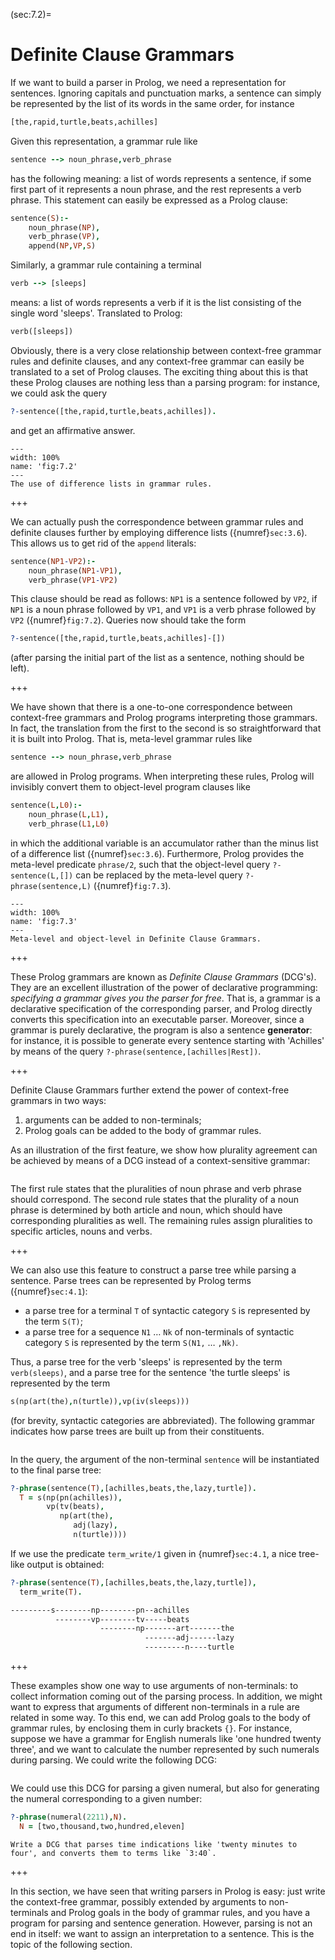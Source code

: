 <!--H3: Section 7.2-->
(sec:7.2)=
# Definite Clause Grammars #

If we want to build a parser in Prolog, we need a representation for sentences. Ignoring capitals and punctuation marks, a sentence can simply be represented by the list of its words in the same order, for instance
```Prolog
[the,rapid,turtle,beats,achilles]
```
Given this representation, a grammar rule like
```Prolog
sentence --> noun_phrase,verb_phrase
```
has the following meaning: a list of words represents a sentence, if some first part of it represents a noun phrase, and the rest represents a verb phrase. This statement can easily be expressed as a Prolog clause:
```Prolog
sentence(S):-
    noun_phrase(NP),
    verb_phrase(VP),
    append(NP,VP,S)
```
Similarly, a grammar rule containing a terminal
```Prolog
verb --> [sleeps]
```
means: a list of words represents a verb if it is the list consisting of the single word 'sleeps'. Translated to Prolog:
```Prolog
verb([sleeps])
```
Obviously, there is a very close relationship between context-free grammar rules and definite clauses, and any context-free grammar can easily be translated to a set of Prolog clauses. The exciting thing about this is that these Prolog clauses are nothing less than a parsing program: for instance, we could ask the query
```Prolog
?-sentence([the,rapid,turtle,beats,achilles]).
```
and get an affirmative answer.

```{figure} /src/fig/part_iii/image004.svg
---
width: 100%
name: 'fig:7.2'
---
The use of difference lists in grammar rules.
```

+++

<!--section 3.6-->
We can actually push the correspondence between grammar rules and definite clauses further by employing difference lists ({numref}`sec:3.6`). This allows us to get rid of the `append` literals:
```Prolog
sentence(NP1-VP2):-
    noun_phrase(NP1-VP1),
    verb_phrase(VP1-VP2)
```
This clause should be read as follows: `NP1` is a sentence followed by `VP2`, if `NP1` is a noun phrase followed by `VP1`, and `VP1` is a verb phrase followed by `VP2` ({numref}`fig:7.2`). Queries now should take the form
```Prolog
?-sentence([the,rapid,turtle,beats,achilles]-[])
```
(after parsing the initial part of the list as a sentence, nothing should be left).

+++

<!--section 3.6-->
We have shown that there is a one-to-one correspondence between context-free grammars and Prolog programs interpreting those grammars. In fact, the translation from the first to the second is so straightforward that it is built into Prolog. That is, meta-level grammar rules like
```Prolog
sentence --> noun_phrase,verb_phrase
```
are allowed in Prolog programs. When interpreting these rules, Prolog will invisibly convert them to object-level program clauses like
```Prolog
sentence(L,L0):-
    noun_phrase(L,L1),
    verb_phrase(L1,L0)
```
in which the additional variable is an accumulator rather than the minus list of a difference list ({numref}`sec:3.6`). Furthermore, Prolog provides the meta-level predicate `phrase/2`, such that the object-level query `?-sentence(L,[])` can be replaced by the meta-level query `?-phrase(sentence,L)` ({numref}`fig:7.3`).

```{figure} /src/fig/part_iii/image006.svg
---
width: 100%
name: 'fig:7.3'
---
Meta-level and object-level in Definite Clause Grammars.
```

+++

These Prolog grammars are known as *Definite Clause Grammars* (DCG's). They are an excellent illustration of the power of declarative programming: *specifying a grammar gives you the parser for free*. That is, a grammar is a declarative specification of the corresponding parser, and Prolog directly converts this specification into an executable parser. Moreover, since a grammar is purely declarative, the program is also a sentence **generator**: for instance, it is possible to generate every sentence starting with 'Achilles' by means of the query `?-phrase(sentence,[achilles|Rest])`.

+++

Definite Clause Grammars further extend the power of context-free grammars in two ways:

1. arguments can be added to non-terminals;
2. Prolog goals can be added to the body of grammar rules.

As an illustration of the first feature, we show how plurality agreement can be achieved by means of a DCG instead of a context-sensitive grammar:
```{swish} 7.2.1
```
The first rule states that the pluralities of noun phrase and verb phrase should correspond. The second rule states that the plurality of a noun phrase is determined by both article and noun, which should have corresponding pluralities as well. The remaining rules assign pluralities to specific articles, nouns and verbs.

+++

<!--section 4.1 section 4.1-->
We can also use this feature to construct a parse tree while parsing a sentence. Parse trees can be represented by Prolog terms ({numref}`sec:4.1`):

* a parse tree for a terminal `T` of syntactic category `S` is represented by the term `S(T)`;
* a parse tree for a sequence `N1` &hellip; `Nk` of non-terminals of syntactic category `S` is represented by the term `S(N1,` &hellip; `,Nk)`.

Thus, a parse tree for the verb 'sleeps' is represented by the term `verb(sleeps)`, and a parse tree for the sentence 'the turtle sleeps' is represented by the term
```Prolog
s(np(art(the),n(turtle)),vp(iv(sleeps)))
```
(for brevity, syntactic categories are abbreviated). The following grammar indicates how parse trees are built up from their constituents.
```{swish} 7.2.1_2
```
In the query, the argument of the non-terminal `sentence` will be instantiated to the final parse tree:
```Prolog
?-phrase(sentence(T),[achilles,beats,the,lazy,turtle]).
  T = s(np(pn(achilles)),
        vp(tv(beats),
           np(art(the),
              adj(lazy),
              n(turtle))))
```
If we use the predicate `term_write/1` given in {numref}`sec:4.1`, a nice tree-like output is obtained:
```Prolog
?-phrase(sentence(T),[achilles,beats,the,lazy,turtle]),
  term_write(T).

---------s--------np--------pn--achilles
          --------vp--------tv-----beats
                    --------np-------art-------the
                              -------adj------lazy
                              ---------n----turtle
```

+++

These examples show one way to use arguments of non-terminals: to collect information coming out of the parsing process. In addition, we might want to express that arguments of different non-terminals in a rule are related in some way. To this end, we can add Prolog goals to the body of grammar rules, by enclosing them in curly brackets `{}`. For instance, suppose we have a grammar for English numerals like 'one hundred twenty three', and we want to calculate the number represented by such numerals during parsing. We could write the following DCG:
```{swish} 7.2.2
```
We could use this DCG for parsing a given numeral, but also for generating the numeral corresponding to a given number:
```Prolog
?-phrase(numeral(2211),N).
  N = [two,thousand,two,hundred,eleven]
```

```{exercise} ex:7.3
Write a DCG that parses time indications like 'twenty minutes to four', and converts them to terms like `3:40`.
```

+++

In this section, we have seen that writing parsers in Prolog is easy: just write the context-free grammar, possibly extended by arguments to non-terminals and Prolog goals in the body of grammar rules, and you have a program for parsing and sentence generation. However, parsing is not an end in itself: we want to assign an interpretation to a sentence. This is the topic of the following section.
